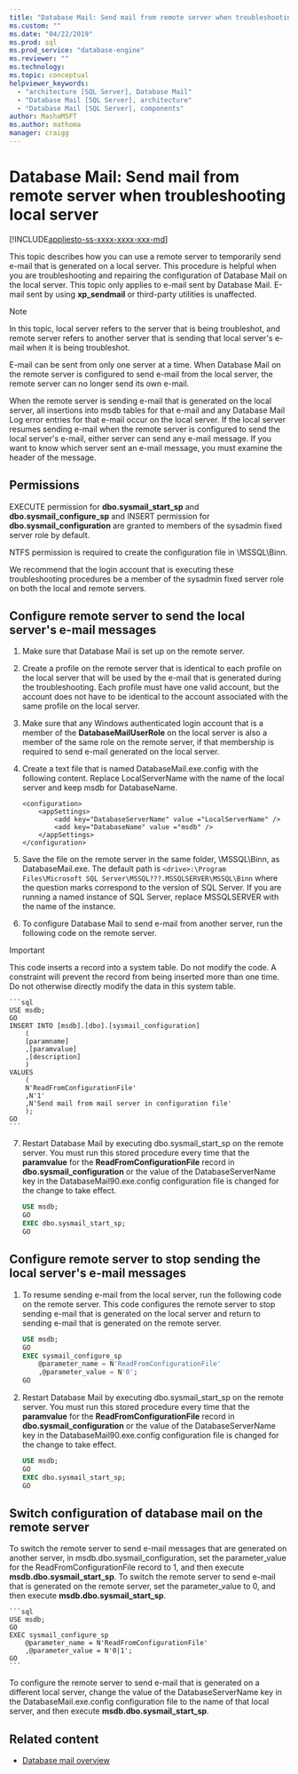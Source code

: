 ```yaml
---
title: "Database Mail: Send mail from remote server when troubleshooting local server | Microsoft Docs"
ms.custom: ""
ms.date: "04/22/2019"
ms.prod: sql
ms.prod_service: "database-engine"
ms.reviewer: ""
ms.technology: 
ms.topic: conceptual
helpviewer_keywords: 
  - "architecture [SQL Server], Database Mail"
  - "Database Mail [SQL Server], architecture"
  - "Database Mail [SQL Server], components"
author: MashaMSFT
ms.author: mathoma
manager: craigg
---
```

# Database Mail: Send mail from remote server when troubleshooting local server 
[!INCLUDE[appliesto-ss-xxxx-xxxx-xxx-md](../../includes/appliesto-ss-xxxx-xxxx-xxx-md.md)]

This topic describes how you can use a remote server to temporarily send e-mail that is generated on a local server. This procedure is helpful when you are troubleshooting and repairing the configuration of Database Mail on the local server. This topic only applies to e-mail sent by Database Mail. E-mail sent by using **xp_sendmail** or third-party utilities is unaffected.

   > [!NOTE]
   > In this topic, local server refers to the server that is being troubleshot, and remote server refers to another server that is sending that local server's e-mail when it is being troubleshot.


E-mail can be sent from only one server at a time. When Database Mail on the remote server is configured to send e-mail from the local server, the remote server can no longer send its own e-mail.

When the remote server is sending e-mail that is generated on the local server, all insertions into msdb tables for that e-mail and any Database Mail Log error entries for that e-mail occur on the local server. If the local server resumes sending e-mail when the remote server is configured to send the local server's e-mail, either server can send any e-mail message. If you want to know which server sent an e-mail message, you must examine the header of the message.

## Permissions
EXECUTE permission for **dbo.sysmail_start_sp** and **dbo.sysmail_configure_sp** and INSERT permission for **dbo.sysmail_configuration** are granted to members of the sysadmin fixed server role by default.

NTFS permission is required to create the configuration file in \MSSQL\Binn.

We recommend that the login account that is executing these troubleshooting procedures be a member of the sysadmin fixed server role on both the local and remote servers.

## Configure remote server to send the local server's e-mail messages

1. Make sure that Database Mail is set up on the remote server.

1. Create a profile on the remote server that is identical to each profile on the local server that will be used by the e-mail that is generated during the troubleshooting. Each profile must have one valid account, but the account does not have to be identical to the account associated with the same profile on the local server.

1. Make sure that any Windows authenticated login account that is a member of the **DatabaseMailUserRole** on the local server is also a member of the same role on the remote server, if that membership is required to send e-mail generated on the local server.

1. Create a text file that is named DatabaseMail.exe.config with the following content. Replace LocalServerName with the name of the local server and keep msdb for DatabaseName.

    ```
    <configuration>
        <appSettings>
            <add key="DatabaseServerName" value ="LocalServerName" />
            <add key="DatabaseName" value ="msdb" />
        </appSettings>
    </configuration>
    ```

1. Save the file on the remote server in the same folder, \MSSQL\Binn, as DatabaseMail.exe. The default path is `<drive>:\Program Files\Microsoft SQL Server\MSSQL???.MSSQLSERVER\MSSQL\Binn` where the question marks correspond to the version of SQL Server. If you are running a named instance of SQL Server, replace MSSQLSERVER with the name of the instance.
1. To configure Database Mail to send e-mail from another server, run the following code on the remote server.

  > [!IMPORTANT]
  > This code inserts a record into a system table. Do not modify the code. A constraint will prevent the record from being inserted more than one time. Do not otherwise directly modify the data in this system table.

    ```sql
    USE msdb;
    GO
    INSERT INTO [msdb].[dbo].[sysmail_configuration]
        (
        [paramname]
        ,[paramvalue]
        ,[description]
        )
    VALUES
        (
        N'ReadFromConfigurationFile'
        ,N'1'
        ,N'Send mail from mail server in configuration file'
        );
    GO
    ```

7. Restart Database Mail by executing dbo.sysmail_start_sp on the remote server. You must run this stored procedure every time that the **paramvalue** for the **ReadFromConfigurationFile** record in **dbo.sysmail_configuration** or the value of the DatabaseServerName key in the DatabaseMail90.exe.config configuration file is changed for the change to take effect.

    ```sql
    USE msdb;
    GO
    EXEC dbo.sysmail_start_sp;
    GO
    ```

## Configure remote server to stop sending the local server's e-mail messages

1. To resume sending e-mail from the local server, run the following code on the remote server. This code configures the remote server to stop sending e-mail that is generated on the local server and return to sending e-mail that is generated on the remote server.

    ```sql
    USE msdb;
    GO
    EXEC sysmail_configure_sp 
        @parameter_name = N'ReadFromConfigurationFile'
        ,@parameter_value = N'0';
    GO
    ```

1. Restart Database Mail by executing dbo.sysmail_start_sp on the remote server. You must run this stored procedure every time that the **paramvalue** for the **ReadFromConfigurationFile** record in **dbo.sysmail_configuration** or the value of the DatabaseServerName key in the DatabaseMail90.exe.config configuration file is changed for the change to take effect.

    ```sql
    USE msdb;
    GO
    EXEC dbo.sysmail_start_sp;
    GO
    ```

## Switch configuration of database mail on the remote server

To switch the remote server to send e-mail messages that are generated on another server, in msdb.dbo.sysmail_configuration, set the parameter_value for the ReadFromConfigurationFile record to 1, and then execute **msdb.dbo.sysmail_start_sp**. To switch the remote server to send e-mail that is generated on the remote server, set the parameter_value to 0, and then execute **msdb.dbo.sysmail_start_sp**.

    ```sql
    USE msdb;
    GO
    EXEC sysmail_configure_sp 
        @parameter_name = N'ReadFromConfigurationFile'
        ,@parameter_value = N'0|1';
    GO
    ```

To configure the remote server to send e-mail that is generated on a different local server, change the value of the DatabaseServerName key in the DatabaseMail.exe.config configuration file to the name of that local server, and then execute **msdb.dbo.sysmail_start_sp**.

    

##  <a name="RelatedContent"></a> Related content 
  
-  [Database mail overview](database-mail.md)

  
  
